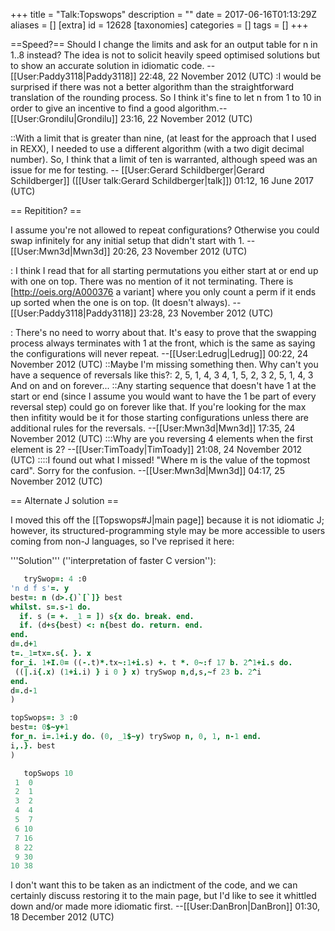 +++
title = "Talk:Topswops"
description = ""
date = 2017-06-16T01:13:29Z
aliases = []
[extra]
id = 12628
[taxonomies]
categories = []
tags = []
+++

==Speed?==
Should I change the limits and ask for an output table for n in 1..8 instead? The idea is not to solicit heavily speed optimised solutions but to show an accurate solution in idiomatic code. --[[User:Paddy3118|Paddy3118]] 22:48, 22 November 2012 (UTC)
:I would be surprised if there was not a better algorithm than the straightforward translation of the rounding process.  So I think it's fine to let n from 1 to 10 in order to give an incentive to find a good algorithm.--[[User:Grondilu|Grondilu]] 23:16, 22 November 2012 (UTC)

::With a limit that is greater than nine, (at least for the approach that I used in REXX), I needed to use a different algorithm   (with a two digit decimal number).   So, I think that a limit of ten is warranted, although speed was an issue for me for testing.   -- [[User:Gerard Schildberger|Gerard Schildberger]] ([[User talk:Gerard Schildberger|talk]]) 01:12, 16 June 2017 (UTC)

== Repitition? ==

I assume you're not allowed to repeat configurations?  Otherwise you could swap infinitely for any initial setup that didn't start with 1. --[[User:Mwn3d|Mwn3d]] 20:26, 23 November 2012 (UTC)

: I think I read that for all starting permutations you either start at or end up with one on top. There was no mention of it not terminating.  There is [http://oeis.org/A000376 a variant] where you only count a perm if it ends up sorted when the one is on top. (It doesn't always). --[[User:Paddy3118|Paddy3118]] 23:28, 23 November 2012 (UTC)

: There's no need to worry about that.  It's easy to prove that the swapping process always terminates with 1 at the front, which is the same as saying the configurations will never repeat. --[[User:Ledrug|Ledrug]] 00:22, 24 November 2012 (UTC)
::Maybe I'm missing something then. Why can't you have a sequence of reversals like this?:
 2, 5, 1, 4, 3
 4, 1, 5, 2, 3
 2, 5, 1, 4, 3
 And on and on forever...
::Any starting sequence that doesn't have 1 at the start or end (since I assume you would want to have the 1 be part of every reversal step) could go on forever like that. If you're looking for the max then infitity would be it for those starting configurations unless there are additional rules for the reversals. --[[User:Mwn3d|Mwn3d]] 17:35, 24 November 2012 (UTC)
:::Why are you reversing 4 elements when the first element is 2? --[[User:TimToady|TimToady]] 21:08, 24 November 2012 (UTC)
::::I found out what I missed! "Where m is the value of the topmost card". Sorry for the confusion. --[[User:Mwn3d|Mwn3d]] 04:17, 25 November 2012 (UTC)

== Alternate J solution ==

I moved this off the [[Topswops#J|main page]] because it is not idiomatic J; however, its structured-programming style may be more accessible to users coming from non-J languages, so I've reprised it here:

'''Solution''' (''interpretation of faster C version''):
```j
   trySwop=: 4 :0
'n d f s'=. y
best=: n (d>.{)`[`]} best
whilst. s=.s-1 do.
  if. s (= +. _1 = ]) s{x do. break. end.
  if. (d+s{best) <: n{best do. return. end.
end.
d=.d+1
t=._1=tx=.s{. }. x
for_i. 1+I.0= ((-.t)*.tx~:1+i.s) +. t *. 0~:f 17 b. 2^1+i.s do.
 ((|.i{.x) (1+i.i) } i 0 } x) trySwop n,d,s,~f 23 b. 2^i
end.
d=.d-1
) 

topSwops=: 3 :0
best=: 0$~y+1
for_n. i=.1+i.y do. (0, _1$~y) trySwop n, 0, 1, n-1 end.
i,.}. best
)

   topSwops 10
 1  0
 2  1
 3  2
 4  4
 5  7
 6 10
 7 16
 8 22
 9 30
10 38
```


I don't want this to be taken as an indictment of the code, and we can certainly discuss restoring it to the main page, but I'd like to see it whittled down and/or made more idiomatic first.  --[[User:DanBron|DanBron]] 01:30, 18 December 2012 (UTC)
